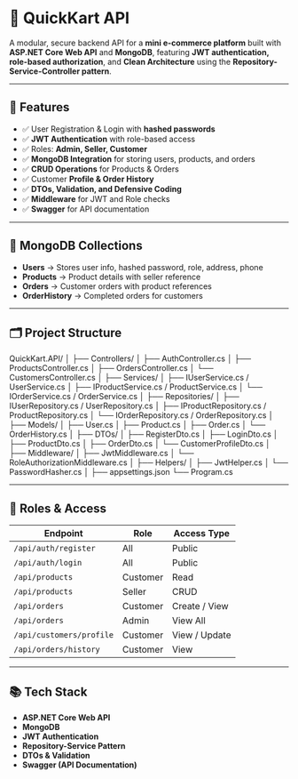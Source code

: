 # 🛒 QuickKart API

A modular, secure backend API for a **mini e-commerce platform** built with **ASP.NET Core Web API** and **MongoDB**, featuring **JWT authentication, role-based authorization**, and **Clean Architecture** using the **Repository-Service-Controller pattern**.

---

## 🚀 Features
- ✅ User Registration & Login with **hashed passwords**
- ✅ **JWT Authentication** with role-based access
- ✅ Roles: **Admin, Seller, Customer**
- ✅ **MongoDB Integration** for storing users, products, and orders
- ✅ **CRUD Operations** for Products & Orders
- ✅ Customer **Profile & Order History**
- ✅ **DTOs, Validation, and Defensive Coding**
- ✅ **Middleware** for JWT and Role checks
- ✅ **Swagger** for API documentation

---

## 🧱 MongoDB Collections
- **Users** → Stores user info, hashed password, role, address, phone  
- **Products** → Product details with seller reference  
- **Orders** → Customer orders with product references  
- **OrderHistory** → Completed orders for customers  

---

## 🗂️ Project Structure
QuickKart.API/
│
├── Controllers/
│ ├── AuthController.cs
│ ├── ProductsController.cs
│ ├── OrdersController.cs
│ └── CustomersController.cs
│
├── Services/
│ ├── IUserService.cs / UserService.cs
│ ├── IProductService.cs / ProductService.cs
│ └── IOrderService.cs / OrderService.cs
│
├── Repositories/
│ ├── IUserRepository.cs / UserRepository.cs
│ ├── IProductRepository.cs / ProductRepository.cs
│ └── IOrderRepository.cs / OrderRepository.cs
│
├── Models/
│ ├── User.cs
│ ├── Product.cs
│ ├── Order.cs
│ └── OrderHistory.cs
│
├── DTOs/
│ ├── RegisterDto.cs
│ ├── LoginDto.cs
│ ├── ProductDto.cs
│ ├── OrderDto.cs
│ └── CustomerProfileDto.cs
│
├── Middleware/
│ ├── JwtMiddleware.cs
│ └── RoleAuthorizationMiddleware.cs
│
├── Helpers/
│ ├── JwtHelper.cs
│ └── PasswordHasher.cs
│
├── appsettings.json
└── Program.cs


---

## 🔐 Roles & Access

| Endpoint                  | Role      | Access Type     |
|----------------------------|----------|----------------|
| `/api/auth/register`      | All      | Public          |
| `/api/auth/login`         | All      | Public          |
| `/api/products`           | Customer | Read            |
| `/api/products`           | Seller   | CRUD            |
| `/api/orders`             | Customer | Create / View   |
| `/api/orders`             | Admin    | View All        |
| `/api/customers/profile`  | Customer | View / Update   |
| `/api/orders/history`     | Customer | View            |

---

## 📚 Tech Stack
- **ASP.NET Core Web API**
- **MongoDB**
- **JWT Authentication**
- **Repository-Service Pattern**
- **DTOs & Validation**
- **Swagger (API Documentation)**




